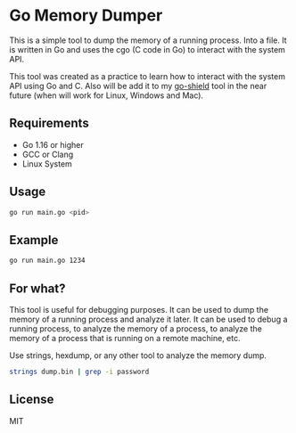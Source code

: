 # Go Memory Dumper
This is a simple tool to dump the memory of a running process. Into a file. It is written in Go and uses the cgo (C code in Go) to interact with the system API.

This tool was created as a practice to learn how to interact with the system API using Go and C. Also will be add it to my [go-shield](https://github.com/solrac97gr/go-shield) tool in the near future (when will work for Linux, Windows and Mac).

## Requirements
- Go 1.16 or higher
- GCC or Clang
- Linux System

## Usage
```bash
go run main.go <pid>
```

## Example
```bash
go run main.go 1234
```

## For what?
This tool is useful for debugging purposes. It can be used to dump the memory of a running process and analyze it later. It can be used to debug a running process, to analyze the memory of a process, to analyze the memory of a process that is running on a remote machine, etc.

Use strings, hexdump, or any other tool to analyze the memory dump.
```bash
strings dump.bin | grep -i password
```

## License
MIT